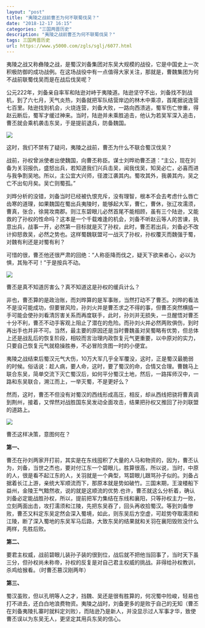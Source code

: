 ```yaml
---
layout: "post"
title: "夷陵之战前曹丕为何不联蜀伐吴？"
date: "2018-12-17 16:15"
categories: "三国两晋历史"
description: "夷陵之战前曹丕为何不联蜀伐吴？"
tags: 三国两晋历史
url: https://www.y5000.com/zgls/sglj/6077.html
---
```






夷陵之战又称彝陵之战，是蜀汉刘备集团对东吴大规模的战役，它是中国史上一次积极防御的成功战例。在这场战役中有一点值得大家关注，那就是，曹魏集团为何不战前联蜀伐吴而是在战后伐吴呢？

公元222年，刘备亲自率军和陆逊对峙于夷陵道。陆逊坚守不出，刘备找不到战机，到了六七月，天气炎热，刘备就把军队结营岸边的林木中乘凉，首尾据说连营七百里。陆逊找到机会，火烧连营，刘备大败，一路向西溃逃，蜀军伤亡惨重，得赵云断后，蜀军才缓过神来。当时，陆逊并未乘胜追击，他认为若吴军深入追击，曹丕就会乘机袭击东吴，于是提前退兵，防备魏国。

![](https://img.y5000.com/uploads/allimg/161129/105423FI-0.jpg)

这时，我们不禁有了疑问，夷陵之战前，曹丕为什么不联合蜀汉伐吴？

战前，孙权曾派使者出使魏国，向曹丕称臣。谋士刘晔劝曹丕道：“主公，现在刘备为关羽报仇，盛怒出兵，若知道我们兴兵击吴，闻我伐吴，知吴必亡，必喜而进与我争割吴地。所以，主公宜大兴师，径渡江袭其内。蜀攻其外，我袭其内，吴之亡不出旬月矣。吴亡则蜀孤。”

刘晔分析的没错，刘备当时已经被仇恨充斥，没有理智，根本不会去考虑什么唇亡齿寒的道理，如果魏国在蜀出兵夷陵时，能够起大军，曹仁，曹休，张辽攻濡须，曹真，张合，徐晃攻南郡。则江东碧眼儿必然首尾不能相顾，虽有三个陆逊，又能救的了孙权的性命吗？这本是一个千载难逢的机会，刘备不听赵云等人的苦谏，执意出兵，战事一开，必然第一目标就是灭了孙权，此时，曹丕若出兵，刘备必不改计抑怒救吴，必然之势也。这样蜀魏联盟可一战灭了孙权，孙权覆灭而魏强于蜀，对魏有利还是对蜀有利？

可惜的很，曹丕他还很严肃的回绝：“人称臣降而伐之，疑天下欲来者心，必以为惧，其殆不可！”于是按兵不动。

![](https://img.y5000.com/uploads/allimg/161129/1054231J0-1.jpg)

曹丕是真不知道厉害么？真不知道这是孙权的缓兵计么？

非也，曹丕算的是政治账，而刘晔算的是军事账，当然打动不了曹丕。刘晔的看法不是没可能成功，但要冒风险，孙刘火并是曹丕求之不得的事，但曹丕突然横插一手可能会使孙刘看清厉害关系而再度联手，此时，孙刘并无损失，一旦醒悟对曹丕十分不利，曹丕不动手客观上阻止了潜在的危险。而孙刘火并必然两败俱伤，到时再出手也并非不可。当然，最主要的原因还是当时曹魏虽对吴蜀略有优势，但总体上还是战乱后的恢复阶段，相较而言治理内政恢复元气更重要，以中原对的实力，只要自己恢复元气就稳操胜券，不必冒险贪图一时的小便宜。

夷陵之战结束后蜀汉元气大伤，10万大军几乎全军覆没，这时，正是蜀汉最脆弱的时候。俗话说：趁人病，要人命，这时，要了蜀汉的命，合情又合理。曹魏马上联合东吴，简单交流下灭亡蜀汉后，如何平分蜀汉土地，然后，一路挥师汉中，一路和东吴联合，溯江而上，一举灭蜀，不是更好么？

然而，这时，曹丕不但没有对蜀汉的西线形成高压，相反，却从西线把骁将曹真调到荆州，接着，又悍然对战胜国东吴发动全面攻击，结果把孙权又推回了孙刘联盟的道路上。

![](https://img.y5000.com/uploads/allimg/161129/1054231315-2.jpg)

曹丕这样决策，意图何在？

**第一、**

曹丕在孙刘两家开打前，其实是在东线囤积了大量的人马和物资的，因为，曹丕认为，刘备，当世之杰也，要对付江东一个碧眼儿，胜算很高，所以说，当时，中原的人，很是看不起江东的人，关羽就是一个典型，骂碧眼儿跟骂孙子似的。刘备占据着长江上游，亲统大军顺流而下，那原本就是势如破竹。三国末期，王浚楼船下益州，金陵王气黯然收，说的就是这顺流的优势.也许，曹丕就这么分析着，确认刘备必定能战胜孙权，所以，提前把军力集结在东线和襄阳，只等孙权主力一败，立刻两面出击，攻打濡须和江陵，先把东吴吞了，回头再收拾蜀汉。等到刘备惨败，曹丕又料定东吴定然会深入蜀境，如此，则东吴后方空虚，可趁势夺取濡须和江陵，断了深入蜀地的东吴军马后路，大致东吴的结果就和关羽在襄阳毁败没什么两样，先胜后败。

**第二、**

要君主权威，战前碧眼儿装孙子装的很到位，战后就不把他当回事了，当时天下虽三分，但孙权尚未称帝，孙权的反复是对自己君主权威的挑战。非得给孙权教训，杀鸡给猴看。（时曹丕篡汉刚两年）

**第三、**

蜀汉虽败，但以孔明等人之才，挡魏、吴还是很有胜算的，何况蜀中险峻，轻易也打不进去，还白白地浪费物资。夷陵之战时，刘备更多的是败于自己的无知（曹丕在刘备夷陵扎寨时就料定刘败），而陆逊乃是新人，并没显示过人军事才华，致使曹丕误以为东吴无人，更坚定其用兵东吴的信心。
